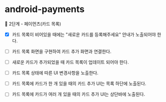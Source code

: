 # android-payments

🚀 2단계 - 페이먼츠(카드 목록)

- [x] 카드 목록이 비어있을 때에는 "새로운 카드를 등록해주세요" 안내가 노출되어야 한다.
- [ ] 카드 목록 화면을 구현하여 카드 추가 화면과 연결한다.
- [ ] 새로운 카드가 추가되었을 때 카드 목록이 업데이트 되어야 한다.
- [ ] 카드 목록 상태에 따른 UI 변경사항을 노출한다.

- [ ] 카드 목록에 카드가 한 개 있을 때의 카드 추가 UI는 목록 하단에 노출된다.
- [ ] 카드 목록에 카드가 여러 개 있을 때의 카드 추가 UI는 상단바에 노출된다.